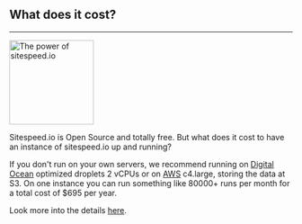 ## What does it cost?
* * *

[<img src="{{site.baseurl}}/img/public.png" class="pull-left img-big" alt="The power of sitespeed.io" width="150" height="150">]({{site.baseurl}}/documentation/sitespeed.io/performance-dashboard/#cost)

Sitespeed.io is Open Source and totally free. But what does it cost to have an instance of sitespeed.io up and running?

If you don't run on your own servers, we recommend running on [Digital Ocean](https://www.digitalocean.com/) optimized droplets 2 vCPUs or on [AWS](https://aws.amazon.com/) c4.large, storing the data at S3. On one instance you can run something like 80000+ runs per month for a total cost of $695 per year.

Look more into the details [here]({{site.baseurl}}/documentation/sitespeed.io/performance-dashboard/#cost).
